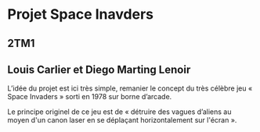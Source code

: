 <h1>Projet Space Inavders</h1>
<h2>2TM1</h2>

<h2>Louis Carlier et Diego Marting Lenoir</h2>

L’idée du projet est ici très simple, remanier le concept du très célèbre jeu « Space Invaders » sorti en 1978 sur borne d’arcade.

Le principe originel de ce jeu est de « détruire des vagues d’aliens au moyen d'un canon laser en se déplaçant horizontalement sur l'écran ».
